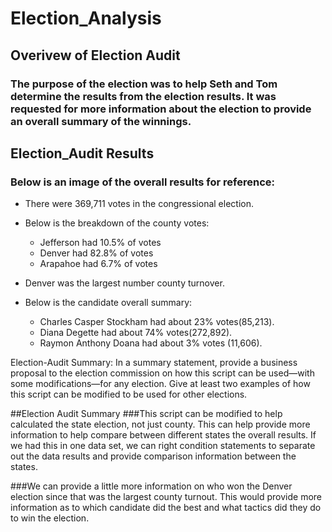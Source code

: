 # Election_Analysis
## Overivew of Election Audit
### The purpose of the election was to help Seth and Tom determine the results from the election results. It was requested for more information about the election to provide an overall summary of the winnings. 

## Election_Audit Results
### Below is an image of the overall results for reference: 
* There were 369,711 votes in the congressional election.
* Below is the breakdown of the county votes:
    * Jefferson had 10.5% of votes 
    * Denver had 82.8% of votes
   * Arapahoe had 6.7% of votes
  
* Denver was the largest number county turnover.

* Below is the candidate overall summary:
   * Charles Casper Stockham had about 23% votes(85,213).
   * Diana Degette had about 74% votes(272,892). 
   * Raymon Anthony Doana had about 3% votes (11,606). 
 

Election-Audit Summary: In a summary statement, provide a business proposal to the election commission on how this script can be used—with some modifications—for any election. Give at least two examples of how this script can be modified to be used for other elections.


##Election Audit Summary
###This script can be modified to help calculated the state election, not just county.  This can help provide more information to help compare between different states the overall results.  If we had this in one data set, we can right condition statements to separate out the data results and provide comparison information between the states. 

###We can provide a little more information on who won the Denver election since that was the largest county turnout.  This would provide more information as to which candidate did the best and what tactics did they do to win the election. 
